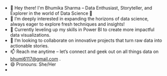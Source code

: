 
- 🌟 Hey there! I'm Bhumika Sharma – Data Enthusiast, Storyteller, and Explorer in the world of Data Science 🚀
- 👀 I’m deeply interested in expanding the horizons of data science, always eager to explore fresh techniques and insights!
- 🌱 Currently leveling up my skills in Power BI to create more impactful data visualizations.
- 💞️ I’m looking to collaborate on innovative projects that turn raw data into actionable stories.
- 📫 Reach me anytime – let’s connect and geek out on all things data on bhumi6117@gmail.com .
- 😄 Pronouns: She/Her
-   
  

<!---
bhumii-sharma/bhumii-sharma is a ✨ special ✨ repository because its `README.md` (this file) appears on your GitHub profile.
You can click the Preview link to take a look at your changes.
--->
